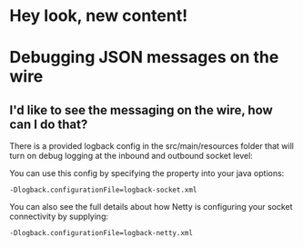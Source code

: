 # Hey look, new content!

# Debugging JSON messages on the wire

## I'd like to see the messaging on the wire, how can I do that?

There is a provided logback config in the src/main/resources folder that will turn on debug logging at the inbound and outbound socket level:

You can use this config by specifying the property into your java options: 

```
-Dlogback.configurationFile=logback-socket.xml
```

You can also see the full details about how Netty is configuring your socket connectivity by supplying: 

```
-Dlogback.configurationFile=logback-netty.xml
```



